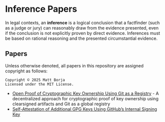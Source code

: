 # Inference Papers
In legal contexts, an **inference** is a logical conclusion that a factfinder (such as a judge or jury) can reasonably draw from the evidence presented, even if the conclusion is not explicitly proven by direct evidence. Inferences must be based on rational reasoning and the presented circumstantial evidence.

## Papers
Unless otherwise denoted, all papers in this repository are assigned copyright as follows:

```
Copyright © 2025 Matt Borja  
Licensed under the MIT License.
```

- [Open Proof of Cryptographic Key Ownership Using Git as a Registry](/papers/open-proof-key-ownership-git-registry-mattborja-2025.md) - A decentralized approach for cryptographic proof of key ownership using clearsigned artifacts and Git as a global registry
- [Self-Attestation of Additional GPG Keys Using GitHub’s Internal Signing Key](/papers/self-attestation-gpg-keys-github-mattborja-2025.md)